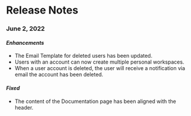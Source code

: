 # Release Notes

### June 2, 2022

#### *Enhancements*
- The Email Template for deleted users has been updated.
- Users with an account can now create multiple personal workspaces.
- When a user account is deleted, the user will receive a notification via email the account has been deleted.

#### *Fixed*
- The content of the Documentation page has been aligned with the header.
